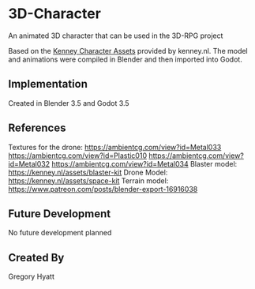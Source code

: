 # 3D-Character

An animated 3D character that can be used in the 3D-RPG project

Based on the [Kenney Character Assets](https://kenney.itch.io/kenney-character-assets) provided by kenney.nl. The model and animations were compiled in Blender and then imported into Godot.

## Implementation

Created in Blender 3.5 and Godot 3.5

## References
Textures for the drone:
https://ambientcg.com/view?id=Metal033
https://ambientcg.com/view?id=Plastic010
https://ambientcg.com/view?id=Metal032
https://ambientcg.com/view?id=Metal034
Blaster model:
https://kenney.nl/assets/blaster-kit
Drone Model:
https://kenney.nl/assets/space-kit
Terrain model:
https://www.patreon.com/posts/blender-export-16916038

## Future Development
No future development planned

## Created By

Gregory Hyatt
